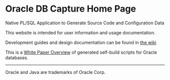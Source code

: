 
# Oracle DB Capture Home Page

Native PL/SQL Application to Generate Source Code and Configuration Data

This website is intended for user information and usage documentation.

Development guides and design documentation can be found in [the wiki](https://github.com/DDieterich/ODBCapture/wiki)

This is a [White Paper Overview](Generated-Self-Build.md) of generated self-build scripts for Oracle databases.

---
Oracle and Java are trademarks of Oracle Corp.